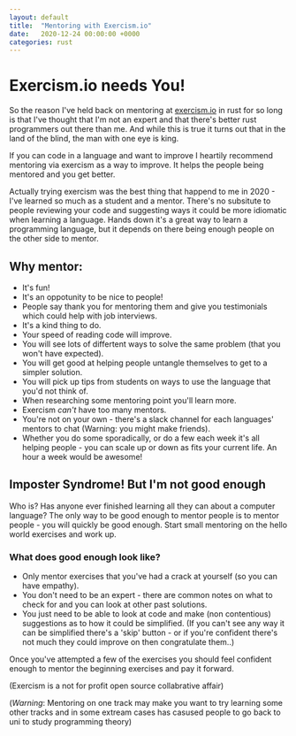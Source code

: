 ```yaml
---
layout: default
title:  "Mentoring with Exercism.io"
date:   2020-12-24 00:00:00 +0000
categories: rust
---
```


# Exercism.io needs You!

So the reason I've held back on mentoring at [exercism.io](https://exercism.io/) in rust for so long is that I've thought that I'm not an expert and that there's better rust programmers out there than me. And while this is true it turns out that in the land of the blind, the man with one eye is king.

If you can code in a language and want to improve I heartily recommend mentoring via exercism as a way to improve. It helps the people being mentored and you get better.

Actually trying exercism was the best thing that happend to me in 2020 - I've learned so much as a student and a mentor. There's no subsitute to people reviewing your code and suggesting ways it could be more idiomatic when learning a language. Hands down it's a great way to learn a programming language, but it depends on there being enough people on the other side to mentor.

## Why mentor:

   * It's fun!
   * It's an oppotunity to be nice to people!
   * People say thank you for mentoring them and give you testimonials which could help with job interviews.
   * It's a kind thing to do.
   * Your speed of reading code will improve.
   * You will see lots of differtent ways to solve the same problem (that you won't have expected).
   * You will get good at helping people untangle themselves to get to a simpler solution.
   * You will pick up tips from students on ways to use the language that you'd not think of.
   * When researching some mentoring point you'll learn more.
   * Exercism _can't_ have too many mentors.
   * You're not on your own - there's a slack channel for each languages' mentors to chat (Warning: you might make friends).
   * Whether you do some sporadically, or do a few each week it's all helping people - you can scale up or down as fits your current life. An hour a week would be awesome!

## Imposter Syndrome! But I'm not good enough

Who is? Has anyone ever finished learning all they can about a computer language?
The only way to be good enough to mentor people is to mentor people - you will quickly be good enough. Start small mentoring on the hello world exercises and work up.

### What does good enough look like?

   * Only mentor exercises that you've had a crack at yourself (so you can have empathy).
   * You don't need to be an expert - there are common notes on what to check for and you can look at other past solutions.
   * You just need to be able to look at code and make (non contentious) suggestions as to how it could be simplified. (If you can't see any way it can be simplified there's a 'skip' button - or if you're confident there's not much they could improve on then congratulate them..)

Once you've attempted a few of the exercises you should feel confident enough to mentor the beginning exercises and pay it forward.

(Exercism is a not for profit open source collabrative affair)

(*Warning*: Mentoring on one track may make you want to try learning some other tracks and in some extream cases has casused people to go back to uni to study programming theory)
